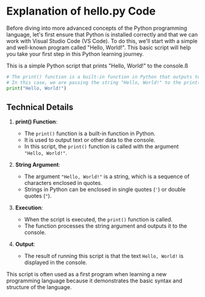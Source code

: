 # Explanation of hello.py Code

Before diving into more advanced concepts of the Python programming language, let's first ensure that Python is installed correctly and that we can work with Visual Studio Code (VS Code). To do this, we'll start with a simple and well-known program called "Hello, World!". This basic script will help you take your first step in this Python learning journey.

This is a simple Python script that prints "Hello, World!" to the console.ß

```python
# The print() function is a built-in function in Python that outputs text to the console.
# In this case, we are passing the string "Hello, World!" to the print() function.
print("Hello, World!")
```

## Technical Details

1. **print() Function**: 
    - The `print()` function is a built-in function in Python.
    - It is used to output text or other data to the console.
    - In this script, the `print()` function is called with the argument `"Hello, World!"`.

2. **String Argument**:
    - The argument `"Hello, World!"` is a string, which is a sequence of characters enclosed in quotes.
    - Strings in Python can be enclosed in single quotes (`'`) or double quotes (`"`).

3. **Execution**:
    - When the script is executed, the `print()` function is called.
    - The function processes the string argument and outputs it to the console.

4. **Output**:
    - The result of running this script is that the text `Hello, World!` is displayed in the console.

This script is often used as a first program when learning a new programming language because it demonstrates the basic syntax and structure of the language.